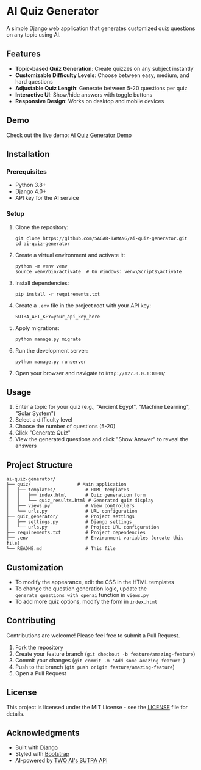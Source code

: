# AI Quiz Generator

A simple Django web application that generates customized quiz questions on any topic using AI.

## Features

- **Topic-based Quiz Generation**: Create quizzes on any subject instantly
- **Customizable Difficulty Levels**: Choose between easy, medium, and hard questions
- **Adjustable Quiz Length**: Generate between 5-20 questions per quiz
- **Interactive UI**: Show/hide answers with toggle buttons
- **Responsive Design**: Works on desktop and mobile devices

## Demo

Check out the live demo: [AI Quiz Generator Demo](https://your-demo-link-here.com)

## Installation

### Prerequisites

- Python 3.8+
- Django 4.0+
- API key for the AI service

### Setup

1. Clone the repository:
   ```
   git clone https://github.com/SAGAR-TAMANG/ai-quiz-generator.git
   cd ai-quiz-generator
   ```

2. Create a virtual environment and activate it:
   ```
   python -m venv venv
   source venv/bin/activate  # On Windows: venv\Scripts\activate
   ```

3. Install dependencies:
   ```
   pip install -r requirements.txt
   ```

4. Create a `.env` file in the project root with your API key:
   ```
   SUTRA_API_KEY=your_api_key_here
   ```

5. Apply migrations:
   ```
   python manage.py migrate
   ```

6. Run the development server:
   ```
   python manage.py runserver
   ```

7. Open your browser and navigate to `http://127.0.0.1:8000/`

## Usage

1. Enter a topic for your quiz (e.g., "Ancient Egypt", "Machine Learning", "Solar System")
2. Select a difficulty level
3. Choose the number of questions (5-20)
4. Click "Generate Quiz"
5. View the generated questions and click "Show Answer" to reveal the answers

## Project Structure

```
ai-quiz-generator/
├── quiz/                 # Main application
│   ├── templates/           # HTML templates
│   │   ├── index.html       # Quiz generation form
│   │   └── quiz_results.html # Generated quiz display
│   ├── views.py             # View controllers
│   └── urls.py              # URL configuration
├── quiz_generator/          # Project settings
│   ├── settings.py          # Django settings
│   └── urls.py              # Project URL configuration
├── requirements.txt         # Project dependencies
├── .env                     # Environment variables (create this file)
└── README.md                # This file
```

## Customization

- To modify the appearance, edit the CSS in the HTML templates
- To change the question generation logic, update the `generate_questions_with_openai` function in `views.py`
- To add more quiz options, modify the form in `index.html`

## Contributing

Contributions are welcome! Please feel free to submit a Pull Request.

1. Fork the repository
2. Create your feature branch (`git checkout -b feature/amazing-feature`)
3. Commit your changes (`git commit -m 'Add some amazing feature'`)
4. Push to the branch (`git push origin feature/amazing-feature`)
5. Open a Pull Request

## License

This project is licensed under the MIT License - see the [LICENSE](LICENSE) file for details.

## Acknowledgments

- Built with [Django](https://www.djangoproject.com/)
- Styled with [Bootstrap](https://getbootstrap.com/)
- AI-powered by [TWO AI's SUTRA API](https://www.two.ai/sutra)